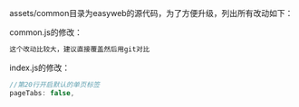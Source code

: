 assets/common目录为easyweb的源代码，为了方便升级，列出所有改动如下：

common.js的修改：
```js
这个改动比较大，建议直接覆盖然后用git对比
```

index.js的修改：
```js
//第20行开启默认的单页标签
pageTabs: false,
```